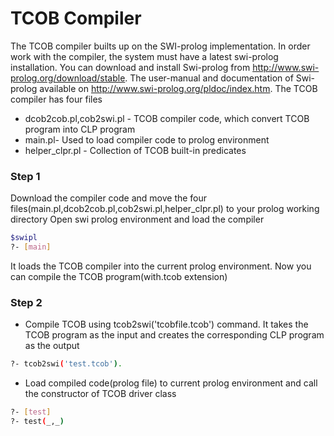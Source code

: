 # TCOB Compiler
The TCOB compiler builts up on the SWI-prolog implementation. In order work with the compiler, the system must have a latest swi-prolog installation. You can download and install Swi-prolog from http://www.swi-prolog.org/download/stable. The user-manual and documentation of Swi-prolog available on http://www.swi-prolog.org/pldoc/index.htm. The TCOB compiler has four files

* dcob2cob.pl,cob2swi.pl - TCOB compiler code, which convert TCOB program into CLP program
* main.pl- Used to load compiler code to prolog environment
* helper_clpr.pl - Collection of TCOB built-in predicates

### Step 1
Download the compiler code and move the four files(main.pl,dcob2cob.pl,cob2swi.pl,helper_clpr.pl) to your prolog working directory
Open swi prolog environment and load the compiler
```sh
$swipl
?- [main]
```
It loads the TCOB compiler into the current prolog environment. Now you can compile the TCOB program(with.tcob extension)
### Step 2
- Compile TCOB using tcob2swi('tcobfile.tcob') command. It takes the TCOB program as the input and creates the corresponding CLP program as the output
```sh
?- tcob2swi('test.tcob').
```
- Load compiled code(prolog file) to current prolog environment and call the constructor of TCOB driver class
```sh
?- [test]
?- test(_,_)
```
